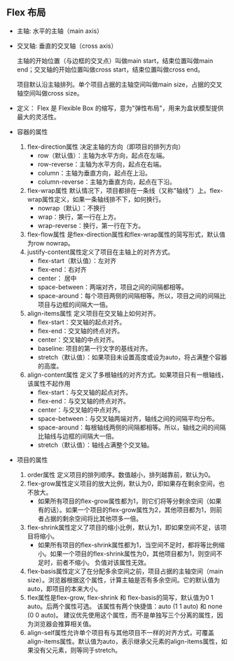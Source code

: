 ## Flex 布局 ##
- 主轴: 水平的主轴（main axis）
- 交叉轴: 垂直的交叉轴（cross axis）

    主轴的开始位置（与边框的交叉点）叫做main start，结束位置叫做main end；交叉轴的开始位置叫做cross start，结束位置叫做cross end。

    项目默认沿主轴排列。单个项目占据的主轴空间叫做main size，占据的交叉轴空间叫做cross size。

- 定义：
Flex 是 Flexible Box 的缩写，意为"弹性布局"，用来为盒状模型提供最大的灵活性。
- 容器的属性
    1. flex-direction属性 决定主轴的方向（即项目的排列方向）
        - row（默认值）：主轴为水平方向，起点在左端。
        - row-reverse：主轴为水平方向，起点在右端。
        - column：主轴为垂直方向，起点在上沿。
        - column-reverse：主轴为垂直方向，起点在下沿。
    2. flex-wrap属性 默认情况下，项目都排在一条线（又称"轴线"）上。flex-wrap属性定义，如果一条轴线排不下，如何换行。
        - nowrap（默认）：不换行
        - wrap：换行，第一行在上方。
        - wrap-reverse：换行，第一行在下方。
    3. flex-flow属性 是flex-direction属性和flex-wrap属性的简写形式，默认值为row nowrap。
    4. justify-content属性定义了项目在主轴上的对齐方式。
        - flex-start（默认值）：左对齐
        - flex-end：右对齐
        - center： 居中
        - space-between：两端对齐，项目之间的间隔都相等。
        - space-around：每个项目两侧的间隔相等。所以，项目之间的间隔比项目与边框的间隔大一倍。 
    5. align-items属性 定义项目在交叉轴上如何对齐。
        - flex-start：交叉轴的起点对齐。
        - flex-end：交叉轴的终点对齐。
        - center：交叉轴的中点对齐。
        - baseline: 项目的第一行文字的基线对齐。
        - stretch（默认值）：如果项目未设置高度或设为auto，将占满整个容器的高度。
    6. align-content属性 定义了多根轴线的对齐方式。如果项目只有一根轴线，该属性不起作用
        - flex-start：与交叉轴的起点对齐。
        - flex-end：与交叉轴的终点对齐。
        - center：与交叉轴的中点对齐。
        - space-between：与交叉轴两端对齐，轴线之间的间隔平均分布。
        - space-around：每根轴线两侧的间隔都相等。所以，轴线之间的间隔比轴线与边框的间隔大一倍。
        - stretch（默认值）：轴线占满整个交叉轴。
- 项目的属性
    1. order属性 定义项目的排列顺序。数值越小，排列越靠前，默认为0。
    2. flex-grow属性定义项目的放大比例，默认为0，即如果存在剩余空间，也不放大。
        - 如果所有项目的flex-grow属性都为1，则它们将等分剩余空间（如果有的话）。如果一个项目的flex-grow属性为2，其他项目都为1，则前者占据的剩余空间将比其他项多一倍。
    3. flex-shrink属性定义了项目的缩小比例，默认为1，即如果空间不足，该项目将缩小。
        - 如果所有项目的flex-shrink属性都为1，当空间不足时，都将等比例缩小。如果一个项目的flex-shrink属性为0，其他项目都为1，则空间不足时，前者不缩小。
        负值对该属性无效。
    4. flex-basis属性定义了在分配多余空间之前，项目占据的主轴空间（main size）。浏览器根据这个属性，计算主轴是否有多余空间。它的默认值为auto，即项目的本来大小。
    5. flex属性是flex-grow, flex-shrink 和 flex-basis的简写，默认值为0 1 auto。后两个属性可选。
        该属性有两个快捷值：auto (1 1 auto) 和 none (0 0 auto)。
        建议优先使用这个属性，而不是单独写三个分离的属性，因为浏览器会推算相关值。
    6. align-self属性允许单个项目有与其他项目不一样的对齐方式，可覆盖align-items属性。默认值为auto，表示继承父元素的align-items属性，如果没有父元素，则等同于stretch。